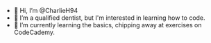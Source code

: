 - 👋 Hi, I’m @CharlieH94
- 👀 I’m a qualified dentist, but I'm interested in learning how to code.
- 🌱 I’m currently learning the basics, chipping away at exercises on CodeCademy.

<!---
CharlieH94/CharlieH94 is a ✨ special ✨ repository because its `README.md` (this file) appears on your GitHub profile.
You can click the Preview link to take a look at your changes.
--->
